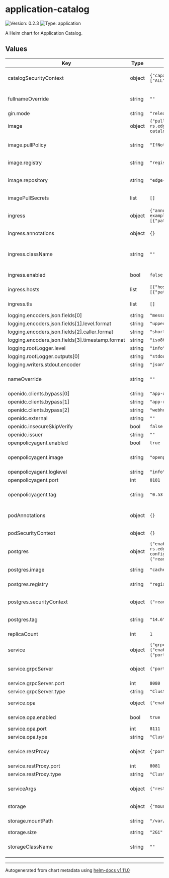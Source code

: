 <!---
  SPDX-FileCopyrightText: (C) 2025 Intel Corporation
  SPDX-License-Identifier: Apache-2.0
-->
# application-catalog

![Version: 0.2.3](https://img.shields.io/badge/Version-0.2.3-informational?style=flat-square) ![Type: application](https://img.shields.io/badge/Type-application-informational?style=flat-square)

A Helm chart for Application Catalog.

## Values

| Key                                              | Type   | Default                                                                                                                                                                                                                 | Description                                                                                                                                   |
|--------------------------------------------------|--------|-------------------------------------------------------------------------------------------------------------------------------------------------------------------------------------------------------------------------|-----------------------------------------------------------------------------------------------------------------------------------------------|
| catalogSecurityContext                           | object | `{"capabilities":{"drop":["ALL"]},"readOnlyRootFilesystem":true,"runAsNonRoot":true,"runAsUser":10000}`                                                                                                                 | catalogSecurityContext defines catalog pods' capabilities and permissions in the host.                                                        |
| fullnameOverride                                 | string | `""`                                                                                                                                                                                                                    | fullnameOverride can be used to change the name of the helm chart and release.                                                                |
| gin.mode                                         | string | `"release"`                                                                                                                                                                                                             |                                                                                                                                               |
| image                                            | object | `{"pullPolicy":"IfNotPresent","registry":"registry-rs.edgeorchestration.intel.com","repository":"edge-orch/app/app-orch-catalog"}`                                                                                        | image specifies docker image parameters.                                                                                                      |
| image.pullPolicy                                 | string | `"IfNotPresent"`                                                                                                                                                                                                        | pullPolicy is used during deployment to decide if local image can be utilized.                                                                |
| image.registry                                   | string | `"registry-rs.edgeorchestration.intel.com"`                                                                                                                                                                                         | registry is the host for the docker image.                                                                                                    |
| image.repository                                 | string | `"edge-orch/app/app-orch-catalog"`                                                                                                                                                                            | repository is the name of the private registry and docker image used during deployment.                                                       |
| imagePullSecrets                                 | list   | `[]`                                                                                                                                                                                                                    | imagePullSecrets are used when pulling images from private repos.                                                                             |
| ingress                                          | object | `{"annotations":{},"className":"","enabled":false,"hosts":[{"host":"chart-example.local","paths":[{"path":"/","pathType":"ImplementationSpecific"}]}],"tls":[]}`                                                        | ingress defines params for external access to services in a cluster.                                                                          |
| ingress.annotations                              | object | `{}`                                                                                                                                                                                                                    | annotations configure options specific to an ingress controller.                                                                              |
| ingress.className                                | string | `""`                                                                                                                                                                                                                    | className specifies reference to ingress class with additional configuration and the name of the controller.                                  |
| ingress.enabled                                  | bool   | `false`                                                                                                                                                                                                                 | enabled is a switch to turn on/off the ingress resource.                                                                                      |
| ingress.hosts                                    | list   | `[{"host":"chart-example.local","paths":[{"path":"/","pathType":"ImplementationSpecific"}]}]`                                                                                                                           | hosts defines routing rules and supports wildcards.                                                                                           |
| ingress.tls                                      | list   | `[]`                                                                                                                                                                                                                    | tls contains cert and key for securing the ingress.                                                                                           |
| logging.encoders.json.fields[0]                  | string | `"message"`                                                                                                                                                                                                             |                                                                                                                                               |
| logging.encoders.json.fields[1].level.format     | string | `"uppercase"`                                                                                                                                                                                                           |                                                                                                                                               |
| logging.encoders.json.fields[2].caller.format    | string | `"short"`                                                                                                                                                                                                               |                                                                                                                                               |
| logging.encoders.json.fields[3].timestamp.format | string | `"iso8601"`                                                                                                                                                                                                             |                                                                                                                                               |
| logging.rootLogger.level                         | string | `"info"`                                                                                                                                                                                                                |                                                                                                                                               |
| logging.rootLogger.outputs[0]                    | string | `"stdout"`                                                                                                                                                                                                              |                                                                                                                                               |
| logging.writers.stdout.encoder                   | string | `"json"`                                                                                                                                                                                                                |                                                                                                                                               |
| nameOverride                                     | string | `""`                                                                                                                                                                                                                    | nameOverride can be used to change the name of the helm chart.                                                                                |
| openidc.clients.bypass[0]                        | string | `"app-deployment-manager"`                                                                                                                                                                                              |                                                                                                                                               |
| openidc.clients.bypass[1]                        | string | `"app-resource-manager"`                                                                                                                                                                                                |                                                                                                                                               |
| openidc.clients.bypass[2]                        | string | `"webhook-monitor"`                                                                                                                                                                                                     |                                                                                                                                               |
| openidc.external                                 | string | `""`                                                                                                                                                                                                                    |                                                                                                                                               |
| openidc.insecureSkipVerify                       | bool   | `false`                                                                                                                                                                                                                 |                                                                                                                                               |
| openidc.issuer                                   | string | `""`                                                                                                                                                                                                                    |                                                                                                                                               |
| openpolicyagent.enabled                          | bool   | `true`                                                                                                                                                                                                                  |                                                                                                                                               |
| openpolicyagent.image                            | string | `"openpolicyagent/opa"`                                                                                                                                                                                                 | image is the name of the postgres image.  image: cache/library/openpolicyagent/opa                                                            |
| openpolicyagent.loglevel                         | string | `"info"`                                                                                                                                                                                                                |                                                                                                                                               |
| openpolicyagent.port                             | int    | `8181`                                                                                                                                                                                                                  |                                                                                                                                               |
| openpolicyagent.tag                              | string | `"0.53.1-static"`                                                                                                                                                                                                       | tag is the name of the OPA image tag - must be -static to work on arm64 (e.g. M1 MacBook)                                                     |
| podAnnotations                                   | object | `{}`                                                                                                                                                                                                                    | podAnnotations are optional and can be specified to add consistent annotations to all pods.                                                   |
| podSecurityContext                               | object | `{}`                                                                                                                                                                                                                    | podSecurityContext is the runtime context of the pod.                                                                                         |
| postgres                                         | object | `{"enabled":true,"image":"cache/library/postgres","registry":"registry-rs.edgeorchestration.intel.com","secrets":"application-catalog-postgres-config","securityContext":{"readOnlyRootFilesystem":true},"ssl":false,"tag":"14.6"}` | postgres contains database persistence details.                                                                                               |
| postgres.image                                   | string | `"cache/library/postgres"`                                                                                                                                                                                              | image is the name of the postgres image.                                                                                                      |
| postgres.registry                                | string | `"registry-rs.edgeorchestration.intel.com"`                                                                                                                                                                                         | registry is the host for the docker image.                                                                                                    |
| postgres.securityContext                         | object | `{"readOnlyRootFilesystem":true}`                                                                                                                                                                                       | postgresSecurityContext defines postgres pods' capabilities and permissions in the host.                                                      |
| postgres.tag                                     | string | `"14.6"`                                                                                                                                                                                                                | tag is the name of the postgres image tag.                                                                                                    |
| replicaCount                                     | int    | `1`                                                                                                                                                                                                                     | replicaCount specifies how many replicas of services to instantiate.                                                                          |
| service                                          | object | `{"grpcServer":{"port":8080,"type":"ClusterIP"},"opa":{"enabled":true,"port":8111,"type":"ClusterIP"},"restProxy":{"port":8081,"type":"ClusterIP"}}`                                                                    | service contains details for creating k8s services.                                                                                           |
| service.grpcServer                               | object | `{"port":8080,"type":"ClusterIP"}`                                                                                                                                                                                      | grpcServer is a k8s service exposing gRPC endpoints for the app catalog.                                                                      |
| service.grpcServer.port                          | int    | `8080`                                                                                                                                                                                                                  | port is the port of the k8s service.                                                                                                          |
| service.grpcServer.type                          | string | `"ClusterIP"`                                                                                                                                                                                                           | type is k8s service type.                                                                                                                     |
| service.opa                                      | object | `{"enabled":true,"port":8111,"type":"ClusterIP"}`                                                                                                                                                                       | opa exposes the OpenPolicy Agent service for Authorization                                                                                    |
| service.opa.enabled                              | bool   | `true`                                                                                                                                                                                                                  | enabled to expose the OPA REST API to the public                                                                                              |
| service.opa.port                                 | int    | `8111`                                                                                                                                                                                                                  | port is the port of the k8s service.                                                                                                          |
| service.opa.type                                 | string | `"ClusterIP"`                                                                                                                                                                                                           | type is k8s service type.                                                                                                                     |
| service.restProxy                                | object | `{"port":8081,"type":"ClusterIP"}`                                                                                                                                                                                      | restProxy is a k8s service exposing REST API endpoints for the app catalog.                                                                   |
| service.restProxy.port                           | int    | `8081`                                                                                                                                                                                                                  | port is the port of the k8s service.                                                                                                          |
| service.restProxy.type                           | string | `"ClusterIP"`                                                                                                                                                                                                           | type is k8s service type.                                                                                                                     |
| serviceArgs                                      | object | `{"restProxy":{}}`                                                                                                                                                                                                      | serviceArgs contains arguments that are passed to the running PODs                                                                            |
| storage                                          | object | `{"mountPath":"/var/lib/postgresql/data","size":"2Gi"}`                                                                                                                                                                 | storage contains persistence details.                                                                                                         |
| storage.mountPath                                | string | `"/var/lib/postgresql/data"`                                                                                                                                                                                            | mountPath is used by the persistent container.                                                                                                |
| storage.size                                     | string | `"2Gi"`                                                                                                                                                                                                                 | size is a required input in pvc.                                                                                                              |
| storageClassName                                 | string | `""`                                                                                                                                                                                                                    | storageClassName is optional, if not specified a default storage class will be used for persistance.                                          |
----------------------------------------------
Autogenerated from chart metadata using [helm-docs v1.11.0](https://github.com/norwoodj/helm-docs/releases/v1.11.0)
